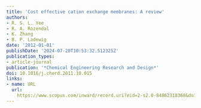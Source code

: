 ```yaml
---
title: 'Cost effective cation exchange membranes: A review'
authors:
- R. S. L. Yee
- R. A. Rozendal
- K. Zhang
- B. P. Ladewig
date: '2012-01-01'
publishDate: '2024-07-20T10:53:32.512325Z'
publication_types:
- article-journal
publication: '*Chemical Engineering Research and Design*'
doi: 10.1016/j.cherd.2011.10.015
links:
- name: URL
  url: 
    https://www.scopus.com/inward/record.uri?eid=2-s2.0-84862318368&doi=10.1016%2fj.cherd.2011.10.015&partnerID=40&md5=2d07d95c86a2d01ea31ab9d00ffad3f0
---
```

